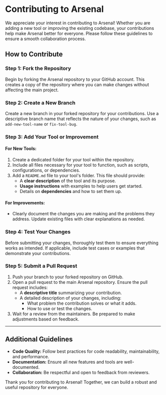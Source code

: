 # Contributing to Arsenal

We appreciate your interest in contributing to Arsenal! Whether you are adding a new tool or improving the existing codebase, your contributions help make Arsenal better for everyone. Please follow these guidelines to ensure a smooth collaboration process.

## How to Contribute

### Step 1: Fork the Repository

Begin by forking the Arsenal repository to your GitHub account. This creates a copy of the repository where you can make changes without affecting the main project.

### Step 2: Create a New Branch

Create a new branch in your forked repository for your contributions. Use a descriptive branch name that reflects the nature of your changes, such as `add-new-tool-name` or `fix-tool-bug`.

### Step 3: Add Your Tool or Improvement

#### For New Tools:
1. Create a dedicated folder for your tool within the repository. 
2. Include all files necessary for your tool to function, such as scripts, configurations, or dependencies. 
3. Add a `README.md` file to your tool's folder. This file should provide:
   - A **clear description** of the tool and its purpose.
   - **Usage instructions** with examples to help users get started.
   - Details on **dependencies** and how to set them up.

#### For Improvements:
- Clearly document the changes you are making and the problems they address. Update existing files with clear explanations as needed.

### Step 4: Test Your Changes

Before submitting your changes, thoroughly test them to ensure everything works as intended. If applicable, include test cases or examples that demonstrate your contributions.

### Step 5: Submit a Pull Request

1. Push your branch to your forked repository on GitHub.
2. Open a pull request to the main Arsenal repository. Ensure the pull request includes:
   - A **descriptive title** summarizing your contribution.
   - A detailed description of your changes, including:
     - What problem the contribution solves or what it adds.
     - How to use or test the changes.
3. Wait for a review from the maintainers. Be prepared to make adjustments based on feedback.

---

## Additional Guidelines

- **Code Quality:** Follow best practices for code readability, maintainability, and performance.
- **Documentation:** Ensure all new features and tools are well-documented.
- **Collaboration:** Be respectful and open to feedback from reviewers.

Thank you for contributing to Arsenal! Together, we can build a robust and useful repository for everyone.